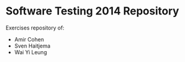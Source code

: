 Software Testing 2014 Repository
===

Exercises repository of:

* Amir Cohen
* Sven Haitjema
* Wai Yi Leung